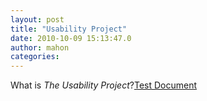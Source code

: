 ```yaml
---
layout: post
title: "Usability Project"
date: 2010-10-09 15:13:47.0
author: mahon
categories: 
---
```

What is <em>The Usability Project</em>?<a href='/uploads/2010/10/1040.pdf'>Test Document</a>